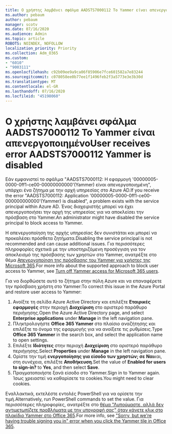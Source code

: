 ```yaml
---
title: Ο χρήστης λαμβάνει σφάλμα AADSTS7000112 Το Yammer είναι απενεργοποιημένο
ms.author: pebaum
author: pebaum
manager: scotv
ms.date: 07/16/2020
ms.audience: Admin
ms.topic: article
ROBOTS: NOINDEX, NOFOLLOW
localization_priority: Priority
ms.collection: Adm_O365
ms.custom:
- "6010"
- "9003111"
ms.openlocfilehash: c92b09ee9a9ca06f85906e7fce601582a7e83244
ms.sourcegitcommit: c078058ee0b77ee1f1496feb2f3a5773e3e3b30d
ms.translationtype: MT
ms.contentlocale: el-GR
ms.lasthandoff: 07/16/2020
ms.locfileid: "45198060"
---
```

# <a name="user-receives-error-aadsts7000112-yammer-is-disabled"></a><span data-ttu-id="72b30-102">Ο χρήστης λαμβάνει σφάλμα AADSTS7000112 Το Yammer είναι απενεργοποιημένο</span><span class="sxs-lookup"><span data-stu-id="72b30-102">User receives error AADSTS7000112 Yammer is disabled</span></span>

<span data-ttu-id="72b30-103">Εάν εμφανιστεί το σφάλμα "AADSTS7000112: Η εφαρμογή '00000005-0000-0ff1-ce00-00000000000'(Yammer) είναι απενεργοποιημένη", υπάρχει ένα ζήτημα με την αρχή υπηρεσίας στο Azure AD.</span><span class="sxs-lookup"><span data-stu-id="72b30-103">If you receive the error "AADSTS7000112: Application '00000005-0000-0ff1-ce00-000000000000'(Yammer) is disabled", a problem exists with the service principal within Azure AD.</span></span> <span data-ttu-id="72b30-104">Ένας διαχειριστής μπορεί να έχει απενεργοποιήσει την αρχή της υπηρεσίας για να αποκλείσει την πρόσβαση στο Yammer.</span><span class="sxs-lookup"><span data-stu-id="72b30-104">An administrator might have disabled the service principal to block access to Yammer.</span></span>

<span data-ttu-id="72b30-105">Η απενεργοποίηση της αρχής υπηρεσίας δεν συνιστάται και μπορεί να προκαλέσει πρόσθετα ζητήματα.</span><span class="sxs-lookup"><span data-stu-id="72b30-105">Disabling the service principal is not recommended and can cause additional issues.</span></span> <span data-ttu-id="72b30-106">Για περισσότερες πληροφορίες σχετικά με την υποστηριζόμενη προσέγγιση για τον αποκλεισμό της πρόσβασης των χρηστών στο Yammer, ανατρέξτε στο θέμα [Απενεργοποίηση της πρόσβασης του Yammer για χρήστες της Microsoft 365](https://docs.microsoft.com/yammer/manage-yammer-users/turn-off-user-access).</span><span class="sxs-lookup"><span data-stu-id="72b30-106">For more info about the supported approach to block user access to Yammer, see [Turn off Yammer access for Microsoft 365 users](https://docs.microsoft.com/yammer/manage-yammer-users/turn-off-user-access).</span></span>  

<span data-ttu-id="72b30-107">Για να διορθώσετε αυτό το ζήτημα στην πύλη Azure και να επαναφέρετε την πρόσβαση χρήστη στο Yammer:</span><span class="sxs-lookup"><span data-stu-id="72b30-107">To correct this issue in the Azure Portal and restore user access to Yammer:</span></span>

1.  <span data-ttu-id="72b30-108">Ανοίξτε τη σελίδα Azure Active Directory και επιλέξτε **Εταιρικές εφαρμογές** στην περιοχή **Διαχείριση** στο αριστερό παράθυρο περιήγησης.</span><span class="sxs-lookup"><span data-stu-id="72b30-108">Open the Azure Active Directory page, and select **Enterprise applications** under **Manage** in the left navigation pane.</span></span>
3.  <span data-ttu-id="72b30-109">Πληκτρολογήστε **Office 365 Yammer** στο πλαίσιο αναζήτησης και επιλέξτε το όνομα της εφαρμογής για να ανοίξετε τις ρυθμίσεις.</span><span class="sxs-lookup"><span data-stu-id="72b30-109">Type **Office 365 Yammer** in the search box, and select the application name to open settings.</span></span>
4.  <span data-ttu-id="72b30-110">Επιλέξτε **Ιδιότητες** στην περιοχή **Διαχείριση** στο αριστερό παράθυρο περιήγησης.</span><span class="sxs-lookup"><span data-stu-id="72b30-110">Select **Properties** under **Manage** in the left navigation pane.</span></span>
5.  <span data-ttu-id="72b30-111">Ορίστε την τιμή **ενεργοποίησης για είσοδο των χρηστών; σε** **Ναι**και, στη συνέχεια, επιλέξτε **Αποθήκευση**.</span><span class="sxs-lookup"><span data-stu-id="72b30-111">Set the value of **Enabled for users to sign-in?** to **Yes**, and then select **Save**.</span></span>
6.  <span data-ttu-id="72b30-112">Πραγματοποιήστε ξανά είσοδο στο Yammer.</span><span class="sxs-lookup"><span data-stu-id="72b30-112">Sign in to Yammer again.</span></span> <span data-ttu-id="72b30-113">Ίσως χρειαστεί να καθαρίσετε τα cookies.</span><span class="sxs-lookup"><span data-stu-id="72b30-113">You might need to clear cookies.</span></span>

<span data-ttu-id="72b30-114">Εναλλακτικά, εκτελέστε εντολές PowerShell για να ορίσετε την τιμή.</span><span class="sxs-lookup"><span data-stu-id="72b30-114">Alternatively, run PowerShell commands to set the value.</span></span> <span data-ttu-id="72b30-115">Για περισσότερες πληροφορίες, ανατρέξτε στο [θέμα "Λυπούμαστε, αλλά δεν αντιμετωπίζετε προβλήματα με την υπογραφή σας" όταν κάνετε κλικ στο πλακίδιο Yammer στο Office 365](https://docs.microsoft.com/yammer/troubleshoot-problems/error-when-click-the-yammer-tile-in-office-365).</span><span class="sxs-lookup"><span data-stu-id="72b30-115">For more info, see ["Sorry, but we're having trouble signing you in" error when you click the Yammer tile in Office 365](https://docs.microsoft.com/yammer/troubleshoot-problems/error-when-click-the-yammer-tile-in-office-365).</span></span> 